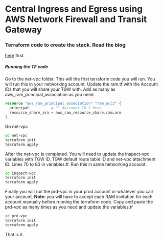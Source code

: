 # Central Ingress and Egress using AWS Network Firewall and Transit Gateway
### Terraform code to create the stack. Read the blog 
[here](https://medium.com/@mahmood1/central-ingress-and-egress-using-aws-network-firewall-and-transit-gateway-part-1-setting-up-aws-4036020723bf) 
first.

##### Running the TF code

Go to the net-vpc folder. This will the first terraform code you will run. You will run this in your networking 
account. Update the ram.tf with the Account IDs that you will share your TGW with. Add as many as 
aws_ram_principal_association as you need.
```terraform
resource "aws_ram_principal_association" "ram_acc2" {
  principal          = "" #account ID 2 here
  resource_share_arn = aws_ram_resource_share.ram.arn
}
```
Go net-vpc
```sh
cd net-vpc
terraform init
terraform apply
```

After the net-vpc is completed. You will need to update the inspect-vpc variables with TGW ID, TGW default route 
table ID and net-vpc attachment ID. Lines 70 to 83 in variables.tf. Run this in same networking account.

```sh
cd inspect-vpc
terraform init
terraform apply
```
Finally you will run the prd-vpc in your prod account or whatever you call your account. **Note:** you will have to 
accept each RAM invitation for each account manually before running the terraform code. Copy and paste the prd-vpc 
as many times as you need and update the variables.tf 

```sh
cd prd-vpc
terraform init
terraform apply
```
That is it.

